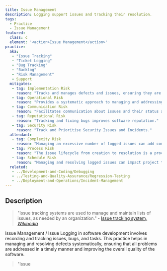 ```yaml
---
title: Issue Management
description: Logging support issues and tracking their resolution.
tags: 
  - Practice
  - Issue Management
featured: 
  class: c
  element: '<action>Issue Management</action>'
practice:
  aka: 
   - "Issue Tracking"
   - "Ticket Logging"
   - "Bug Tracking"
   - "Backlog"
   - "Risk Management"
   - Support
  mitigates:
   - tag: Implementation Risk
     reason: "Tracks and manages defects and issues, ensuring they are resolved."
   - tag: Operational Risk
     reason: "Provides a systematic approach to managing and addressing operational issues."
   - tag: Communication Risk
     reason: "Facilitates communication about issues and their status among team members."
   - tag: Reputational Risk
     reason: "Tracking and fixing bugs improves software reputation."
   - tag: Security Risk
     reason: "Track and Prioritise Security Issues and Incidents."
  attendant:
   - tag: Complexity Risk
     reason: "Managing an excessive number of logged issues can add complexity."
   - tag: Process Risk
     reason: "The issue lifecycle from creation to resolution is a process, therefore a source of process risk."
   - tag: Schedule Risk
     reason: "Managing and resolving logged issues can impact project timelines."
  related:
   - ../Development-and-Coding/Debugging
   - ../Testing-and-Quality-Assurance/Regression-Testing
   - ../Deployment-and-Operations/Incident-Management
---
```


<PracticeIntro details={frontMatter} /> 

## Description

> "Issue tracking systems are used to manage and maintain lists of issues, as needed by an organization." - [Issue tracking system, _Wikipedia_](https://en.wikipedia.org/wiki/Issue_tracking_system)

Issue Management / Issue Logging in software development involves recording and tracking issues, bugs, and tasks. This practice helps in managing and resolving defects systematically, ensuring that all problems are addressed in a timely manner and improving the overall quality of the software.


> "Issue
